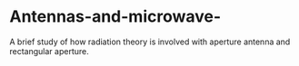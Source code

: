 # Antennas-and-microwave-
A brief study of how radiation theory is involved with aperture antenna and rectangular aperture. 
